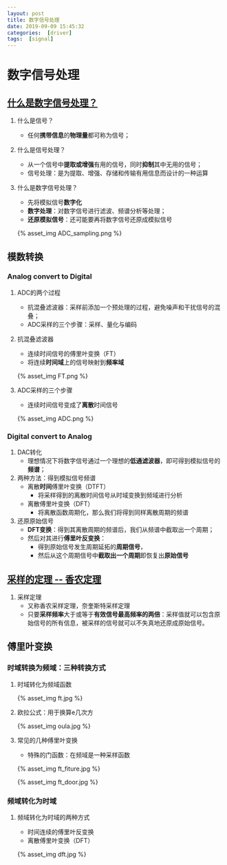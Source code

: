 ```yaml
---
layout: post
title: 数字信号处理
date: 2019-09-09 15:45:32
categories:  [driver]
tags:  [signal]
---
```


# 数字信号处理

## [什么是数字信号处理？](https://blog.csdn.net/qq_35771020/article/details/84570742)

1. 什么是信号？

   + 任何**携带信息**的**物理量**都可称为信号；

2. 什么是信号处理？

   + 从一个信号中**提取或增强**有用的信号，同时**抑制**其中无用的信号；
   + 信号处理：是为提取、增强、存储和传输有用信息而设计的一种运算

3. 什么是数字信号处理？

   + 先将模拟信号**数字化**
   + **数字处理**：对数字信号进行滤波、频谱分析等处理；
   + **还原模拟信号**：还可能要再将数字信号还原成模拟信号

   {% asset_img ADC_sampling.png %}

## 模数转换

### Analog convert to Digital

1. ADC的两个过程

   + 抗混叠滤波器：采样前添加一个预处理的过程，避免噪声和干扰信号的混叠；
   + ADC采样的三个步骤：采样、量化与编码

2. 抗混叠滤波器

   + 连续时间信号的傅里叶变换（FT）
   + 将连续**时间域**上的信号映射到**频率域**

   {% asset_img FT.png %}

3. ADC采样的三个步骤

   + 连续时间信号变成了**离散**时间信号

   {% asset_img ADC.png %}

### Digital convert to Analog

1. DAC转化
   + 理想情况下将数字信号通过一个理想的**低通滤波器**，即可得到模拟信号的**频谱**；
2. 两种方法：得到模拟信号频谱
   + 离散**时间**傅里叶变换（DTFT）
     + 将采样得到的离散时间信号从时域变换到频域进行分析
   + 离散傅里叶变换（DFT）
     + 将离散函数周期化，那么我们将得到同样离散周期的频谱
3. 还原原始信号
   + **DFT变换**：得到其离散周期的频谱后，我们从频谱中截取出一个周期；
   + 然后对其进行**傅里叶反变换**：
     + 得到原始信号发生周期延拓的**周期信号**，
     + 然后从这个周期信号中**截取出一个周期**即恢复出**原始信号**

## [采样的定理 -- 香农定理](https://blog.csdn.net/qq_35771020/article/details/83959339)

1. 采样定理
   + 又称香农采样定理，奈奎斯特采样定理
   + 只要**采样频率**大于或等于**有效信号最高频率的两倍**：采样值就可以包含原始信号的所有信息，被采样的信号就可以不失真地还原成原始信号。

## 傅里叶变换

### 时域转换为频域：三种转换方式

1. 时域转化为频域函数

   {% asset_img ft.jpg %}

2. 欧拉公式：用于换算e几次方

   {% asset_img oula.jpg %}

3. 常见的几种傅里叶变换

   + 特殊的门函数：在频域是一种采样函数

   {% asset_img ft_fiture.jpg %}

   {% asset_img  ft_door.jpg %}

### 频域转化为时域

1. 频域转化为时域的两种方式

   + 时间连续的傅里叶反变换
   + 离散傅里叶变换（DFT）

   {% asset_img dft.jpg %}

   

